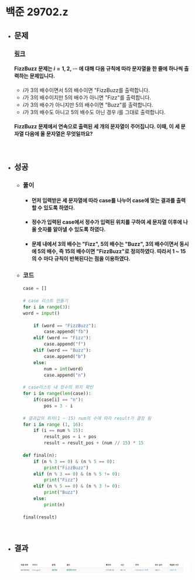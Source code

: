# 백준 29702.z

- ## 문제
    ### [링크](https://www.acmicpc.net/problem/29702)

    #### FizzBuzz 문제는 $i = 1, 2, \cdots$ 에 대해 다음 규칙에 따라 문자열을 한 줄에 하나씩 출력하는 문제입니다.
    - $i$가 3의 배수이면서 5의 배수이면 "FizzBuzz를 출력합니다.
    - $i$가 3의 배수이지만 5의 배수가 아니면 "Fizz"를 출력합니다.
    - $i$가 3의 배수가 아니지만 5의 배수이면 "Buzz"를 출력합니다.
    - $i$가 3의 배수도 아니고 5의 배수도 아닌 경우 $i$를 그대로 출력합니다.
     
    #### FizzBuzz 문제에서 연속으로 출력된 세 개의 문자열이 주어집니다. 이때, 이 세 문자열 다음에 올 문자열은 무엇일까요?


<br>

- ## 성공

    - ### 풀이
        - #### 먼저 입력받은 세 문자열에 따라 case를 나누어 case에 맞는 결과를 출력할 수 있도록 하였다. 
        - #### 정수가 입력된 case에서 정수가 입력된 위치를 구하여 세 문자열 이후에 나올 숫자를 알아낼 수 있도록 하였다. 
        - #### 문제 내에서 3의 배수는 "Fizz", 5의 배수는 "Buzz", 3의 배수이면서 동시에 5의 배수, 즉 15의 배수이면 "FizzBuzz"로 정의하였다. 따라서 1 ~ 15의 수 마다 규칙이 반복된다는 점을 이용하였다.

    - ### 코드

        ```python
        case = []

        # case 리스트 만들기
        for i in range(3):
        word = input()
    
            if (word == "FizzBuzz"):
                case.append("fb")
            elif (word == "Fizz"):
                case.append("f")
            elif (word == "Buzz"):
                case.append("b")
            else:
                num = int(word)
                case.append("n")

        # case리스트 내 정수의 위치 확인
        for i in range(len(case)):
            if(case[i] == "n"):
                pos = 3 - i

        # 결과값의 위치(1 ~ 15) num의 수에 따라 result가 결정 됨
        for i in range (1, 16):
            if (i == num % 15):
                result_pos = i + pos
                result = result_pos + (num // 15) * 15

        def final(n):
            if (n % 3 == 0) & (n % 5 == 0):
                print("FizzBuzz")
            elif (n % 3 == 0) & (n % 5 != 0):
                print("Fizz")
            elif (n % 5 == 0) & (n % 3 != 0):
                print("Buzz")
            else:
                print(n)

        final(result)

</br>

- ## 결과

    ![alt text](29702_결과.png)